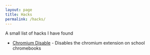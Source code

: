```yaml
---
layout: page
title: Hacks
permalink: /hacks/
---
```


A small list of hacks I have found

- [Chromium Disable](https://blog.beeztem-cod.es/hacks/chromium/) - Disables the chromium extension on school chromebooks
